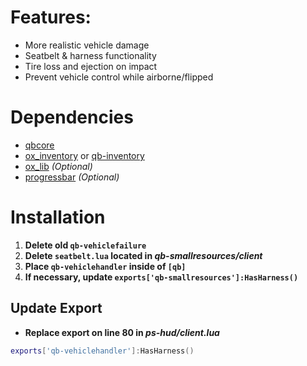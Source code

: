 # Features: 
- More realistic vehicle damage
- Seatbelt & harness functionality
- Tire loss and ejection on impact
- Prevent vehicle control while airborne/flipped

# Dependencies
* [qbcore](https://github.com/qbcore-framework)
* [ox_inventory](https://github.com/overextended/ox_inventory) or [qb-inventory](https://github.com/qbcore-framework/qb-inventory)
* [ox_lib](https://github.com/overextended/ox_lib)                  *(Optional)*
* [progressbar](https://github.com/qbcore-framework/progressbar)    *(Optional)*

# Installation
1. **Delete old `qb-vehiclefailure`**
2. **Delete `seatbelt.lua` located in *qb-smallresources/client***
3. **Place `qb-vehiclehandler` inside of `[qb]`**
4. **If necessary, update `exports['qb-smallresources']:HasHarness()`**

## Update Export
- **Replace export on line 80 in *ps-hud/client.lua*** 
```lua
exports['qb-vehiclehandler']:HasHarness()
```
